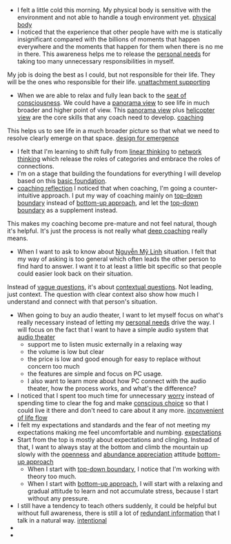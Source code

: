 - I felt a little cold this morning. My physical body is sensitive with the environment and not able to handle a tough environment yet. [physical body](<physical body.md>)
- I noticed that the experience that other people have with me is statically insignificant compared with the billions of moments that happen everywhere and the moments that happen for them when there is no me in there. This awareness helps me to release the [personal needs](<personal needs.md>) for taking too many unnecessary responsibilities in myself.

My job is doing the best as I could, but not responsible for their life. They will be the ones who responsible for their life. [unattachment supporting](<unattachment supporting.md>)
- When we are able to relax and fully lean back to the [seat of consciousness](<seat of consciousness.md>). We could have a [panorama view](<panorama view.md>) to see life in much broader and higher point of view. This [panorama view](<panorama view.md>) plus [helicopter view](<helicopter view.md>) are the core skills that any coach need to develop. [coaching](<coaching.md>)

This helps us to see life in a much broader picture so that what we need to resolve clearly emerge on that space.  [design for emergence](<design for emergence.md>)
- I felt that I'm learning to shift fully from [linear thinking](<linear thinking.md>) to [network thinking](<network thinking.md>) which release the roles of categories and embrace the roles of connections.
- I'm on a stage that building the foundations for everything I will develop based on this [basic foundation](<basic foundation.md>).
- [coaching reflection](<coaching reflection.md>) I noticed that when coaching, I'm going a counter-intuitive approach. I put my way of coaching mainly on [top-down boundary](<top-down boundary.md>) instead of [bottom-up approach](<bottom-up approach.md>), and let the [top-down boundary](<top-down boundary.md>) as a supplement instead.

This makes my coaching become pre-mature and not feel natural, though it's helpful. It's just the process is not really what [deep coaching](<deep coaching.md>) really means.
- When I want to ask to know about [Nguyễn Mỹ Linh](<Nguyễn Mỹ Linh.md>) situation. I felt that my way of asking is too general which often leads the other person to find hard to answer. I want it to at least a little bit specific so that people could easier look back on their situation. 

Instead of [vague questions](<vague questions.md>), it's about [contextual questions](<contextual questions.md>). Not leading, just context. The question with clear context also show how much I understand and connect with that person's situation. 
- When going to buy an audio theater, I want to let myself focus on what's really necessary instead of letting my [personal needs](<personal needs.md>) drive the way. I will focus on the fact that I want to have a simple audio system that [audio theater](<audio theater.md>)
    - support me to listen music externally in a relaxing way
    - the volume is low but clear
    - the price is low and good enough for easy to replace without concern too much
    - the features are simple and focus on PC usage.
    - I also want to learn more about how PC connect with the audio theater, how the process works, and what's the difference? 
- I noticed that I spent too much time for unnecessary [worry](<worry.md>) instead of spending time to clear the fog and make [conscious choice](<conscious choice.md>) so that I could live it there and don't need to care about it any more. [inconvenient of life flow](<inconvenient of life flow.md>)
-  I felt my expectations and standards and the fear of not meeting my expectations making me feel uncomfortable and numbing. [expectations](<expectations.md>)
- Start from the top is mostly about expectations and clinging. Instead of that, I want to always stay at the bottom and climb the mountain up slowly with the [openness](<openness.md>) and [abundance appreciation](<abundance appreciation.md>) attitude [bottom-up approach](<bottom-up approach.md>) 
    - When I start with [top-down boundary](<top-down boundary.md>), I notice that I'm working with theory too much.
    - When I start with [bottom-up approach](<bottom-up approach.md>), I will start with a relaxing and gradual attitude to learn and not accumulate stress, because I start without any pressure.
- I still have a tendency to teach others suddenly, it could be helpful but without full awareness, there is still a lot of [redundant information](<redundant information.md>) that I talk in a natural way. [intentional](<intentional.md>)
- 
- 
